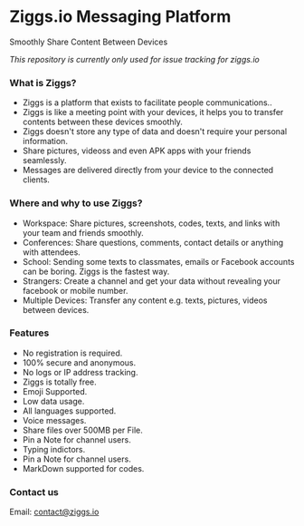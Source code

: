 # Ziggs.io Messaging Platform 
Smoothly Share Content Between Devices

*This repository is currently only used for issue tracking for ziggs.io*

### What is Ziggs?

- Ziggs is a platform that exists to facilitate people communications..
- Ziggs is like a meeting point with your devices, it helps you to transfer contents between these devices smoothly.
- Ziggs doesn't store any type of data and doesn't require your personal information.
- Share pictures, videoss and even APK apps with your friends seamlessly.
- Messages are delivered directly from your device to the connected clients.

### Where and why to use Ziggs?

- Workspace: Share pictures, screenshots, codes, texts, and links with your team and friends smoothly.
- Conferences: Share questions, comments, contact details or anything with attendees.
- School: Sending some texts to classmates, emails or Facebook accounts can be boring. Ziggs is the fastest way.
- Strangers: Create a channel and get your data without revealing your facebook or mobile number.
- Multiple Devices: Transfer any content e.g. texts, pictures, videos between devices.

### Features

- No registration is required.
- 100% secure and anonymous.
- No logs or IP address tracking.
- Ziggs is totally free.
- Emoji Supported.
- Low data usage.
- All languages supported.
- Voice messages.
- Share files over 500MB per File.
- Pin a Note for channel users.
- Typing indictors.
- Pin a Note for channel users.
- MarkDown supported for codes.


### Contact us

Email: [contact@ziggs.io](mailto:contact@ziggs.io)
